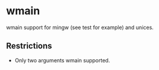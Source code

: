 # wmain

wmain support for mingw (see test for example) and unices.

## Restrictions

* Only two arguments wmain supported.